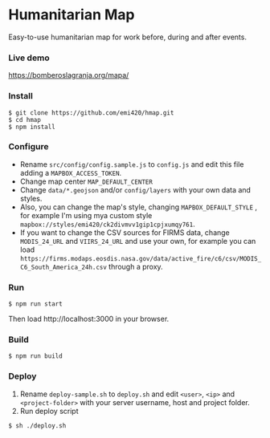 # Humanitarian Map

Easy-to-use humanitarian map for work before, during and after events.

### Live demo

https://bomberoslagranja.org/mapa/

### Install

```
$ git clone https://github.com/emi420/hmap.git
$ cd hmap
$ npm install
```

### Configure

* Rename `src/config/config.sample.js` to `config.js` and edit this file adding a `MAPBOX_ACCESS_TOKEN`.
* Change map center `MAP_DEFAULT_CENTER`
* Change `data/*.geojson` and/or `config/layers` with your own data and styles.
* Also, you can change the map's style, changing `MAPBOX_DEFAULT_STYLE` , for example I'm using mya custom style `mapbox://styles/emi420/ck2divmvv1gip1cpjxumqy761`.
* If you want to change the CSV sources for FIRMS data, change `MODIS_24_URL` and `VIIRS_24_URL` and use your own, for example you can load `https://firms.modaps.eosdis.nasa.gov/data/active_fire/c6/csv/MODIS_C6_South_America_24h.csv` through a proxy.

### Run

```
$ npm run start
```

Then load http://localhost:3000 in your browser.

### Build

```
$ npm run build
```

### Deploy

1. Rename `deploy-sample.sh` to `deploy.sh` and edit `<user>`, `<ip>` and `<project-folder>` with your server username, host and project folder.
2. Run deploy script

```
$ sh ./deploy.sh
```

